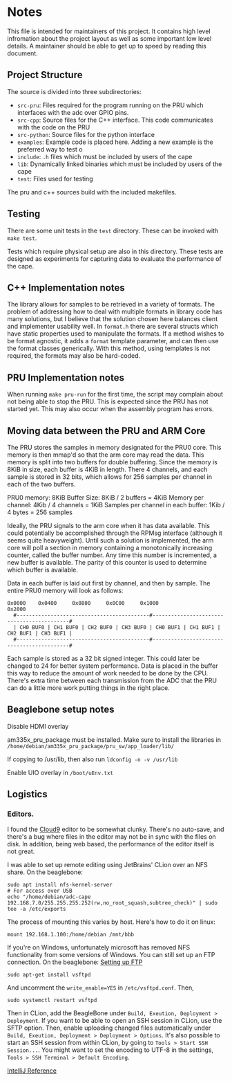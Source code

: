 # Notes
This file is intended for maintainers of this project. It contains high level 
infromation about the project layout as well as some important low level details.
A maintainer should be able to get up to speed by reading this document.

## Project Structure
The source is divided into three subdirectories:
- `src-pru`: Files required for the program running on the PRU which interfaces with the adc over GPIO pins.
- `src-cpp`: Source files for the C++ interface. This code communicates with the code on the PRU
- `src-python`: Source files for the python interface
- `examples`: Example code is placed here. Adding a new example is the preferred way to test o
- `include`: `.h` files which must be included by users of the cape
- `lib`: Dynamically linked binaries which must be included by users of the cape
- `test`: Files used for testing

The pru and c++ sources build with the included makefiles.

## Testing
There are some unit tests in the `test` directory. These can be invoked with `make test`.

Tests which require physical setup are also in this directory. These tests are designed as experiments
for capturing data to evaluate the performance of the cape. 

## C++ Implementation notes
The library allows for samples to be retrieved in a variety of formats. The problem of addressing how to 
deal with multiple formats in library code has many solutions, but I believe that the solution chosen
here balances client and implementer usability well. In `format.h` there are several structs which have
static properties used to manipulate the formats. If a method wishes to be format agnostic, it adds
a `format` template parameter, and can then use the format classes generically. With this method, using 
templates is not required, the formats may also be hard-coded.

## PRU Implementation notes
When running `make pru-run` for the first time, the script may complain about not being able to stop the
PRU. This is expected since the PRU has not started yet. This may also occur when the assembly program
has errors.

## Moving data between the PRU and ARM Core
The PRU stores the samples in memory designated for the PRU0 core. This memory is then mmap'd so that
the arm core may read the data. This memory is split into two buffers for double buffering. Since the
memory is 8KiB in size, each buffer is 4KiB in length. There 4 channels, and each sample is stored in 
32 bits, which allows for 256 samples per channel in each of the two buffers.

PRU0 memory: 8KiB
Buffer Size: 8KiB / 2 buffers = 4KiB
Memory per channel: 4Kib / 4 channels = 1KiB
Samples per channel in each buffer: 1Kib / 4 bytes = 256 samples

Ideally, the PRU signals to the arm core when it has data available. This could potentially be accomplished
through the RPMsg interface (although it seems quite heavyweight). Until such a solution is implemented, 
the arm core will poll a section in memory containing a monotonically increasing counter, called the 
buffer number. Any time this number is incremented, a new buffer is available. The parity of this 
counter is used to determine which buffer is available.

Data in each buffer is laid out first by channel, and then by sample. The entire PRU0 memory will look as follows:
```
0x0000    0x0400     0x0800     0x0C00     0x1000                                      0x2000
  #-------------------------------------------#-------------------------------------------#
  | CH0 BUF0 | CH1 BUF0 | CH2 BUF0 | CH3 BUF0 | CH0 BUF1 | CH1 BUF1 | CH2 BUF1 | CH3 BUF1 |
  #-------------------------------------------#-------------------------------------------#
```
Each sample is stored as a 32 bit signed integer. This could later be changed to 24 for better system performance.
Data is placed in the buffer this way to reduce the amount of work needed to be done by the CPU. There's extra
time between each transmission from the ADC that the PRU can do a little more work putting things in the right place.

## Beaglebone setup notes

Disable HDMI overlay

am335x_pru_package must be installed. Make sure to install the libraries in `/home/debian/am335x_pru_package/pru_sw/app_loader/lib/`

If copying to /usr/lib, then also run `ldconfig -n -v /usr/lib`

Enable UIO overlay in `/boot/uEnv.txt`

## Logistics
### Editors.
I found the [Cloud9](http://beaglebone.local:3000/ide.html) editor to be somewhat clunky. There's no auto-save,
and there's a bug where files in the editor may not be in sync with the files on disk. In addition, being web
based, the performance of the editor itself is not great. 

I was able to set up remote editing using JetBrains' CLion over an NFS share. On the beaglebone:
```
sudo apt install nfs-kernel-server
# For access over USB
echo "/home/debian/adc-cape 192.168.7.0/255.255.255.252(rw,no_root_squash,subtree_check)" | sudo tee -a /etc/exports
```

The process of mounting this varies by host. Here's how to do it on linux:
```
mount 192.168.1.100:/home/debian /mnt/bbb
```

If you're on Windows, unfortunately microsoft has removed NFS functionality from some versions of Windows. You can still
set up an FTP connection. On the beaglebone:
[Setting up FTP](https://www.digitalocean.com/community/tutorials/how-to-set-up-vsftpd-for-a-user-s-directory-on-debian-9)
```
sudo apt-get install vsftpd
```
And uncomment the `write_enable=YES` in `/etc/vsftpd.conf`. Then,
```
sudo systemctl restart vsftpd
```

Then in CLion, add the BeagleBone under `Build, Exeution, Deployment > Deployment`. If you want to be able to open
an SSH session in CLion, use the SFTP option. Then, enable uploading changed files automatically under
`Build, Exeution, Deployment > Deployment > Options`. It's also possible to start an SSH session from within 
CLion, by going to `Tools > Start SSH Session...`. You might want to set the encoding to UTF-8 in the settings,
 `Tools > SSH Terminal > Default Encoding`. 

[IntelliJ Reference](https://www.jetbrains.com/help/idea/uploading-and-downloading-files.html#automaticUploadOnUpdate)
